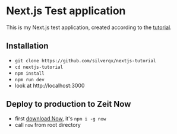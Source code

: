 # Next.js Test application

This is my Next.js test application, created according to the [tutorial](https://nextjs.org/learn/basics/getting-started).

## Installation

* `git clone https://github.com/silverqx/nextjs-tutorial`
* `cd nextjs-tutorial`
* `npm install`
* `npm run dev`
* look at http://localhost:3000

## Deploy to production to Zeit Now

* first [download Now](https://zeit.co/download), it's `npm i -g now`
* call `now` from root directory

